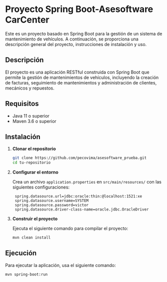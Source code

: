 # Proyecto Spring Boot-Asesoftware CarCenter

Este es un proyecto basado en Spring Boot para la gestión de un sistema de mantenimiento de vehículos. A continuación, se proporciona una descripción general del proyecto, instrucciones de instalación y uso.

## Descripción

El proyecto es una aplicación RESTful construida con Spring Boot que permite la gestión de mantenimientos de vehículos, incluyendo la creación de facturas, seguimiento de mantenimientos y administración de clientes, mecánicos y repuestos.

## Requisitos

- Java 11 o superior
- Maven 3.6 o superior


## Instalación

1. **Clonar el repositorio**

    ```bash
    git clone https://github.com/pecovima/asesoftware_prueba.git
    cd tu-repositorio
    ```

2. **Configurar el entorno**

   Crea un archivo `application.properties` en `src/main/resources/` con las siguientes configuraciones:

    ```properties
     spring.datasource.url=jdbc:oracle:thin:@localhost:1521:xe
     spring.datasource.username=SYSTEM
     spring.datasource.password=victor
     spring.datasource.driver-class-name=oracle.jdbc.OracleDriver
    ```

3. **Construir el proyecto**

   Ejecuta el siguiente comando para compilar el proyecto:

    ```bash
    mvn clean install
    ```

## Ejecución

Para ejecutar la aplicación, usa el siguiente comando:

```bash
mvn spring-boot:run
